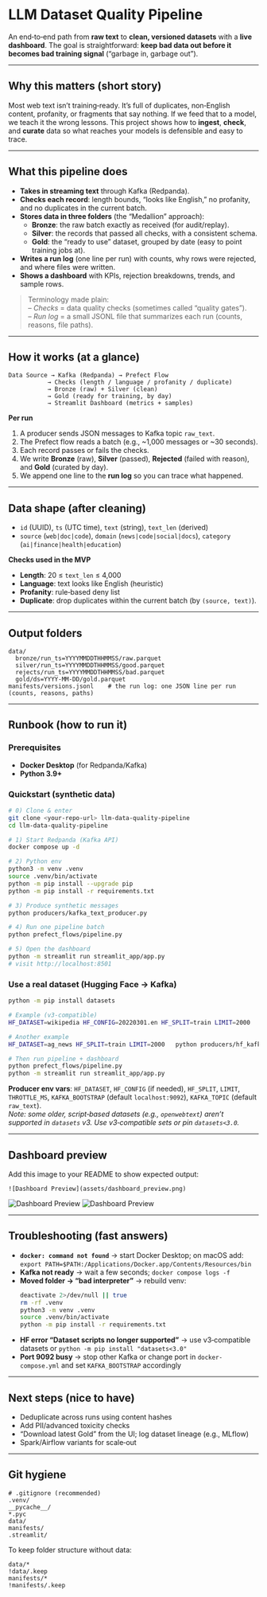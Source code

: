 # LLM Dataset Quality Pipeline

An end‑to‑end path from **raw text** to **clean, versioned datasets** with a **live dashboard**. 
The goal is straightforward: **keep bad data out before it becomes bad training signal** (“garbage in, garbage out”).

---

## Why this matters (short story)
Most web text isn’t training‑ready. It’s full of duplicates, non‑English content, profanity, or fragments that say nothing. 
If we feed that to a model, we teach it the wrong lessons. This project shows how to **ingest**, **check**, and **curate** data 
so what reaches your models is defensible and easy to trace.

---

## What this pipeline does
- **Takes in streaming text** through Kafka (Redpanda).
- **Checks each record**: length bounds, “looks like English,” no profanity, and no duplicates in the current batch.
- **Stores data in three folders** (the “Medallion” approach):
  - **Bronze**: the raw batch exactly as received (for audit/replay).
  - **Silver**: the records that passed all checks, with a consistent schema.
  - **Gold**: the “ready to use” dataset, grouped by date (easy to point training jobs at).
- **Writes a run log** (one line per run) with counts, why rows were rejected, and where files were written.
- **Shows a dashboard** with KPIs, rejection breakdowns, trends, and sample rows.

> Terminology made plain:  
> – *Checks* = data quality checks (sometimes called “quality gates”).  
> – *Run log* = a small JSONL file that summarizes each run (counts, reasons, file paths).

---

## How it works (at a glance)
```
Data Source → Kafka (Redpanda) → Prefect Flow
           → Checks (length / language / profanity / duplicate)
           → Bronze (raw) + Silver (clean)
           → Gold (ready for training, by day)
           → Streamlit Dashboard (metrics + samples)
```

**Per run**
1) A producer sends JSON messages to Kafka topic `raw_text`.  
2) The Prefect flow reads a batch (e.g., ~1,000 messages or ~30 seconds).  
3) Each record passes or fails the checks.  
4) We write **Bronze** (raw), **Silver** (passed), **Rejected** (failed with reason), and **Gold** (curated by day).  
5) We append one line to the **run log** so you can trace what happened.

---

## Data shape (after cleaning)
- `id` (UUID), `ts` (UTC time), `text` (string), `text_len` (derived)  
- `source` (`web|doc|code`), `domain` (`news|code|social|docs`), `category` (`ai|finance|health|education`)

**Checks used in the MVP**
- **Length**: 20 ≤ `text_len` ≤ 4,000  
- **Language**: text looks like English (heuristic)  
- **Profanity**: rule‑based deny list  
- **Duplicate**: drop duplicates within the current batch (by `(source, text)`).

---

## Output folders
```
data/
  bronze/run_ts=YYYYMMDDTHHMMSS/raw.parquet
  silver/run_ts=YYYYMMDDTHHMMSS/good.parquet
  rejects/run_ts=YYYYMMDDTHHMMSS/bad.parquet
  gold/ds=YYYY-MM-DD/gold.parquet
manifests/versions.jsonl    # the run log: one JSON line per run (counts, reasons, paths)
```

---

## Runbook (how to run it)

### Prerequisites
- **Docker Desktop** (for Redpanda/Kafka)
- **Python 3.9+**

### Quickstart (synthetic data)
```bash
# 0) Clone & enter
git clone <your-repo-url> llm-data-quality-pipeline
cd llm-data-quality-pipeline

# 1) Start Redpanda (Kafka API)
docker compose up -d

# 2) Python env
python3 -m venv .venv
source .venv/bin/activate
python -m pip install --upgrade pip
python -m pip install -r requirements.txt

# 3) Produce synthetic messages
python producers/kafka_text_producer.py

# 4) Run one pipeline batch
python prefect_flows/pipeline.py

# 5) Open the dashboard
python -m streamlit run streamlit_app/app.py
# visit http://localhost:8501
```

### Use a real dataset (Hugging Face → Kafka)
```bash
python -m pip install datasets

# Example (v3-compatible)
HF_DATASET=wikipedia HF_CONFIG=20220301.en HF_SPLIT=train LIMIT=2000   python producers/hf_kafka_producer.py

# Another example
HF_DATASET=ag_news HF_SPLIT=train LIMIT=2000   python producers/hf_kafka_producer.py

# Then run pipeline + dashboard
python prefect_flows/pipeline.py
python -m streamlit run streamlit_app/app.py
```

**Producer env vars**: `HF_DATASET`, `HF_CONFIG` (if needed), `HF_SPLIT`, `LIMIT`, `THROTTLE_MS`, 
`KAFKA_BOOTSTRAP` (default `localhost:9092`), `KAFKA_TOPIC` (default `raw_text`).  
*Note: some older, script‑based datasets (e.g., `openwebtext`) aren’t supported in `datasets` v3. Use v3‑compatible sets or pin `datasets<3.0`.*

---

## Dashboard preview
Add this image to your README to show expected output:
```
![Dashboard Preview](assets/dashboard_preview.png)
```

![Dashboard Preview](assets/MVP-Screenshot-1.png)
![Dashboard Preview](assets/MVP-Screenshot-2.png)

---

## Troubleshooting (fast answers)
- **`docker: command not found`** → start Docker Desktop; on macOS add:  
  `export PATH=$PATH:/Applications/Docker.app/Contents/Resources/bin`
- **Kafka not ready** → wait a few seconds; `docker compose logs -f`
- **Moved folder → “bad interpreter”** → rebuild venv:
  ```bash
  deactivate 2>/dev/null || true
  rm -rf .venv
  python3 -m venv .venv
  source .venv/bin/activate
  python -m pip install -r requirements.txt
  ```
- **HF error “Dataset scripts no longer supported”** → use v3‑compatible datasets or `python -m pip install "datasets<3.0"`
- **Port 9092 busy** → stop other Kafka or change port in `docker-compose.yml` and set `KAFKA_BOOTSTRAP` accordingly

---

## Next steps (nice to have)
- Deduplicate across runs using content hashes
- Add PII/advanced toxicity checks
- “Download latest Gold” from the UI; log dataset lineage (e.g., MLflow)
- Spark/Airflow variants for scale‑out

---

## Git hygiene
```
# .gitignore (recommended)
.venv/
__pycache__/
*.pyc
data/
manifests/
.streamlit/
```
To keep folder structure without data:
```
data/*
!data/.keep
manifests/*
!manifests/.keep
```
